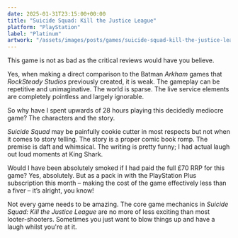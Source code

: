 ```yaml
---
date: 2025-01-31T23:15:00+00:00
title: "Suicide Squad: Kill the Justice League"
platform: "PlayStation"
label: "Platinum"
artwork: "/assets/images/posts/games/suicide-squad-kill-the-justice-league.jpg"
---
```


This game is not as bad as the critical reviews would have you believe. 

Yes, when making a direct comparison to the Batman *Arkham* games that *RockSteady Studios* previously created, it is weak. The gameplay can be repetitive and unimaginative. The world is sparse. The live service elements are completely pointless and largely ignorable. 

So why have I spent upwards of 28 hours playing this decidedly mediocre game? The characters and the story.

*Suicide Squad* may be painfully cookie cutter in most respects but not when it comes to story telling. The story is a proper comic book romp. The premise is daft and whimsical. The writing is pretty funny; I had actual laugh out loud moments at King Shark.

Would I have been absolutely smoked if I had paid the full £70 RRP for this game? Yes, absolutely. But as a pack in with the PlayStation Plus subscription this month – making the cost of the game effectively less than a fiver – it’s alright, you know!

Not every game needs to be amazing. The core game mechanics in *Suicide Squad: Kill the Justice League* are no more of less exciting than most looter-shooters. Sometimes you just want to blow things up and have a laugh whilst you're at it.
